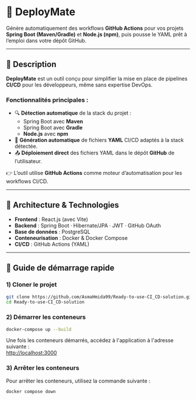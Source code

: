# 🚀 DeployMate

Génère automatiquement des workflows **GitHub Actions** pour vos projets **Spring Boot (Maven/Gradle)** et **Node.js (npm)**, puis pousse le YAML prêt à l’emploi dans votre dépôt GitHub.

---

## 📌 Description

**DeployMate** est un outil conçu pour simplifier la mise en place de pipelines **CI/CD** pour les développeurs, même sans expertise DevOps.

### Fonctionnalités principales :
- 🔍 **Détection automatique** de la stack du projet :
  - Spring Boot avec **Maven**
  - Spring Boot avec **Gradle**
  - **Node.js** avec **npm**
- 📝 **Génération automatique** de fichiers **YAML** CI/CD adaptés à la stack détectée.
- 📤 **Déploiement direct** des fichiers YAML dans le dépôt **GitHub** de l’utilisateur.

👉 L’outil utilise **GitHub Actions** comme moteur d’automatisation pour les workflows CI/CD.

---

## 🧱 Architecture & Technologies

- **Frontend** : React.js (avec Vite)  
- **Backend** : Spring Boot · Hibernate/JPA · JWT · GitHub OAuth  
- **Base de données** : PostgreSQL  
- **Conteneurisation** : Docker & Docker Compose  
- **CI/CD** : GitHub Actions (YAML)

---

## 🚀 Guide de démarrage rapide

### 1) Cloner le projet
```bash
git clone https://github.com/AsmaHmida99/Ready-to-use-CI_CD-solution.git
cd Ready-to-use-CI_CD-solution
```

### 2) Démarrer les conteneurs
```bash
docker-compose up --build
```

Une fois les conteneurs démarrés, accédez à l'application à l'adresse suivante :  
[http://localhost:3000](http://localhost:3000)

### 3) Arrêter les conteneurs
Pour arrêter les conteneurs, utilisez la commande suivante :
```bash
docker compose down
```
